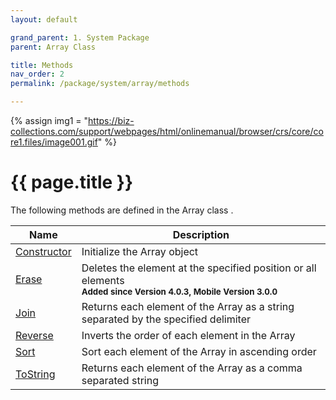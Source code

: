 ```yaml
---
layout: default

grand_parent: 1. System Package
parent: Array Class

title: Methods
nav_order: 2
permalink: /package/system/array/methods

---
```

{% assign img1 = "https://biz-collections.com/support/webpages/html/onlinemanual/browser/crs/core/core1.files/image001.gif" %}


# {{ page.title }}

The following methods are defined in the Array class .

|Name       | Description |
|----------	|-------------|
| [Constructor](/package/system/array/methods/constructor)  |Initialize the Array object |
| [Erase](/package/system/array/methods/erase) 	| Deletes the element at the specified position or all elements<br>**<small>Added since Version 4.0.3, Mobile Version 3.0.0</small>**|
| [Join](/package/system/array/methods/join) 	| Returns each element of the Array as a string separated by the specified delimiter|
| [Reverse](/package/system/array/methods/reverse) 	| Inverts the order of each element in the Array|
| [Sort](/package/system/array/methods/sort) 	| Sort each element of the Array in ascending order|
| [ToString](/package/system/array/methods/tostring) 	| Returns each element of the Array as a comma separated string|